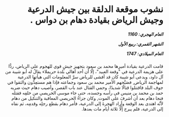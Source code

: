 <h1 dir="rtl">نشوب موقعة الدلقة بين جيش الدرعية وجيش الرياض بقيادة دهام بن دواس .</h1>

<h5 dir="rtl">العام الهجري:  1160

الشهر القمري: ربيع الأول

العام الميلادي: 1747</h5>

<p dir="rtl">قامت الدرعية بقيادة أميرِها محمد بن سعود بتجهيز جيشٍ قوي للهجوم على الرياض، ردًّا على هزيمة الدرعية في "وقعة العبيد"، إلَّا أن أحد أهالي بلدة حريملاء يقالُ له أبو شيبة من آل داود، ويدعى أبو شيبة كان قد أفشى للرياض سرَّ المعلومات التي هيأتها الدرعية لمهاجمة الرياض, فصَبَّحهم الأمير محمد بن سعود وجماعته فإذا هم مستعِدُّون والتقوا في جوف البلد فاقتتلوا قتالًا شديدًا، وحمي القتال عند باب القصر، وأصيب دهام حيث ضربه حمد بن محمد بن منيس في رأسه وجسده، حتى جاء موسى الحريصي من خلفِه فقتله فنجا دهام بعد أن أشرفَ على الموت, وكان جزاءُ الحريصي المعاقبة والتنكيل من دهام لأنَّه اهتدى بعد الوقعة وأراد الهجرةَ إلى الدرعية، فأمر دهام بقطع رجلِه وقدمِه، ثم نفاه إلى الدرعية، فلم يبرح إلَّا ثلاثة أيام مات بعدها.</p></br>
